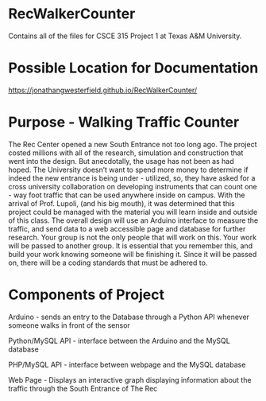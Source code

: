 # RecWalkerCounter
Contains all of the files for CSCE 315 Project 1 at Texas A&M University.

# Possible Location for Documentation 
https://jonathangwesterfield.github.io/RecWalkerCounter/

# Purpose - Walking Traffic Counter
The Rec Center opened a new South Entrance not too long ago. The project costed millions 
with all of the research, simulation and construction that went into the design. But anecdotally, 
the usage has not been as had hoped. The University doesn’t want to spend more money to 
determine if indeed the new entrance is being under - utilized, so, they have asked for a cross 
university collaboration on developing instruments that can count one - way
foot traffic that can be used anywhere inside on campus. With the arrival of Prof. Lupoli, 
(and his big mouth), it was determined that this project could be managed with the material 
you will learn inside and outside of this class. The overall design will use an Arduino 
interface to measure the traffic, and send data to a web accessible page and 
database for further research. Your group is not the only people that will work on this. Your 
work will be passed to another group. It is essential that you remember this, and build your 
work knowing someone will be finishing it. Since it will be passed on, there will be a coding 
standards that must be adhered to.

# Components of Project
Arduino - sends an entry to the Database through a Python API whenever someone walks in front 
of the sensor

Python/MySQL API - interface between the Arduino and the MySQL database

PHP/MySQL API - interface between webpage and the MySQL database

Web Page - Displays an interactive graph displaying information about the traffic through 
the South Entrance of The Rec


